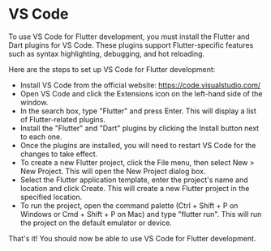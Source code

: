 # VS Code

To use VS Code for Flutter development, you must install the Flutter and Dart plugins for VS Code. These plugins support Flutter-specific features such as syntax highlighting, debugging, and hot reloading.

Here are the steps to set up VS Code for Flutter development:

- Install VS Code from the official website: https://code.visualstudio.com/
- Open VS Code and click the Extensions icon on the left-hand side of the window.
- In the search box, type "Flutter" and press Enter. This will display a list of Flutter-related plugins.
- Install the "Flutter" and "Dart" plugins by clicking the Install button next to each one.
- Once the plugins are installed, you will need to restart VS Code for the changes to take effect.
- To create a new Flutter project, click the File menu, then select New > New Project. This will open the New Project dialog box.
- Select the Flutter application template, enter the project's name and location and click Create. This will create a new Flutter project in the specified location.
- To run the project, open the command palette (Ctrl + Shift + P on Windows or Cmd + Shift + P on Mac) and type "flutter run". This will run the project on the default emulator or device.

That's it! You should now be able to use VS Code for Flutter development.